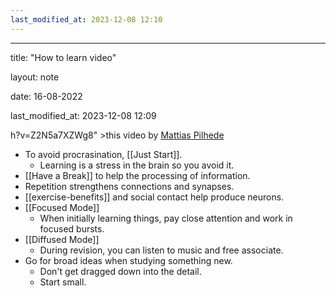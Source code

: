 ```yaml
---
last_modified_at: 2023-12-08 12:10
---
```

---

title: "How to learn video"

layout: note

date: 16-08-2022

last_modified_at: 2023-12-08 12:09

h?v=Z2N5a7XZWg8" >this video</a> by [Mattias Pilhede](https://www.youtube.com/c/MattiasPilhede)

-   To avoid procrasination, [[Just Start]].
    -   Learning is a stress in the brain so you avoid it.
-   [[Have a Break]] to help the processing of information.
-   Repetition strengthens connections and synapses.
-   [[exercise-benefits]] and social contact help produce neurons.
-   [[Focused Mode]]
    -   When initially learning things, pay close attention and work in focused bursts.
-   [[Diffused Mode]]
    -   During revision, you can listen to music and free associate.
-   Go for broad ideas when studying something new.
    -   Don't get dragged down into the detail.
    -   Start small.
